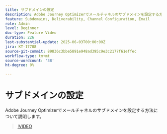 ```yaml
---
title: サブドメインの設定
description: Adobe Journey Optimizerでメールチャネルのサブドメインを設定する方法について説明します。
feature: Subdomains, Deliverability, Channel Configuration, Email
role: Admin
level: Beginner
doc-type: Feature Video
duration: 226
last-substantial-update: 2025-06-03T00:00:00Z
jira: KT-17708
source-git-commit: 89836c3bbe5891e948ad395c9e3c2177f61effec
workflow-type: tm+mt
source-wordcount: '38'
ht-degree: 0%

---
```



# サブドメインの設定

Adobe Journey Optimizerでメールチャネルのサブドメインを設定する方法について説明します。

>[!VIDEO](https://video.tv.adobe.com/v/3458490/?learn=on&enablevpops)
